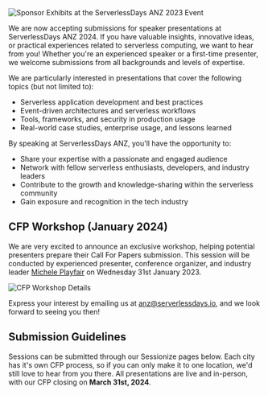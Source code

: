 <img src="../img/2024-cfp.png" class="ba br2 shadow-5" alt="Sponsor Exhibits at the ServerlessDays ANZ 2023 Event">

We are now accepting submissions for speaker presentations at ServerlessDays ANZ 2024. If you have valuable insights, innovative ideas, or practical experiences related to serverless computing, we want to hear from you! Whether you're an experienced speaker or a first-time presenter, we welcome submissions from all backgrounds and levels of expertise.

We are particularly interested in presentations that cover the following topics (but not limited to):

* Serverless application development and best practices
* Event-driven architectures and serverless workflows
* Tools, frameworks, and security in production usage
* Real-world case studies, enterprise usage, and lessons learned

By speaking at ServerlessDays ANZ, you'll have the opportunity to:

* Share your expertise with a passionate and engaged audience
* Network with fellow serverless enthusiasts, developers, and industry leaders
* Contribute to the growth and knowledge-sharing within the serverless community
* Gain exposure and recognition in the tech industry

## CFP Workshop (January 2024)

We are very excited to announce an exclusive workshop, helping potential presenters prepare their Call For Papers submission. This session will be conducted by experienced presenter, conference organizer, and industry leader [Michele Playfair](https://www.linkedin.com/in/ACoAAAEA4IMB0HaT3OnIhDnVBL97N2Lo8nLM2EM) on Wednesday 31st January 2023.

![CFP Workshop Details](../img/2024-cfpworkshop.jpg)

Express your interest by emailing us at [anz@serverlessdays.io](mailto:anz@serverlessdays.io), and we look forward to seeing you then!

## Submission Guidelines

Sessions can be submitted through our Sessionize pages below. Each city has it's own CFP process, so if you can only make it to one location, we'd still love to hear from you there. All presentations are live and in-person, with our CFP closing on **March 31st, 2024**.


